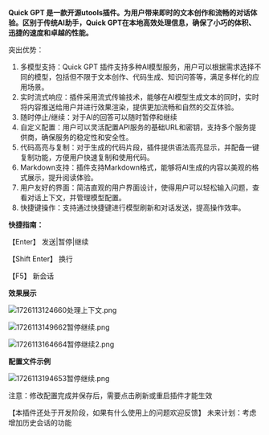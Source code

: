 **Quick GPT 是一款开源utools插件。为用户带来即时的文本创作和流畅的对话体验。区别于传统AI助手，Quick GPT在本地高效处理信息，确保了小巧的体积、迅捷的速度和卓越的性能。**

突出优势：

1. 多模型支持：Quick GPT 插件支持多种AI模型服务，用户可以根据需求选择不同的模型，包括但不限于文本创作、代码生成、知识问答等，满足多样化的应用场景。
2. 实时流式响应：插件采用流式传输技术，能够在AI模型生成文本的同时，实时将内容推送给用户并进行效果渲染，提供更加流畅和自然的交互体验。
3. 随时停止/继续：对于AI的回答可以随时暂停和继续
4. 自定义配置：用户可以灵活配置API服务的基础URL和密钥，支持多个服务提供商，确保服务的稳定性和安全性。
5. 代码高亮与复制：对于生成的代码片段，插件提供语法高亮显示，并配备一键复制功能，方便用户快速复制和使用代码。
6. Markdown支持：插件支持Markdown格式，能够将AI生成的内容以美观的格式展示，提升阅读体验。
7. 用户友好的界面：简洁直观的用户界面设计，使得用户可以轻松输入问题，查看对话上下文，并管理模型配置。
8. 快捷键操作：支持通过快捷键进行模型刷新和对话发送，提高操作效率。



**快捷指南：**

【Enter】 发送|暂停|继续

【Shift Enter】 换行

【F5】 新会话



**效果展示**

![1726113124660处理上下文.png](https://fastly.jsdelivr.net/gh/kody-black/pictures@main/images/1726113124660%E5%A4%84%E7%90%86%E4%B8%8A%E4%B8%8B%E6%96%87.png)

![1726113149662暂停继续.png](https://fastly.jsdelivr.net/gh/kody-black/pictures@main/images/1726113149662%E6%9A%82%E5%81%9C%E7%BB%A7%E7%BB%AD.png)

![1726113164664暂停继续2.png](https://fastly.jsdelivr.net/gh/kody-black/pictures@main/images/1726113164664%E6%9A%82%E5%81%9C%E7%BB%A7%E7%BB%AD2.png)



**配置文件示例**

![1726113194653暂停继续.png](https://fastly.jsdelivr.net/gh/kody-black/pictures@main/images/1726113194653%E6%9A%82%E5%81%9C%E7%BB%A7%E7%BB%AD.png)



注意：修改配置完成并保存后，需要点击刷新或重启插件才能生效

【本插件还处于开发阶段，如果有什么使用上的问题欢迎反馈】
未来计划：考虑增加历史会话的功能